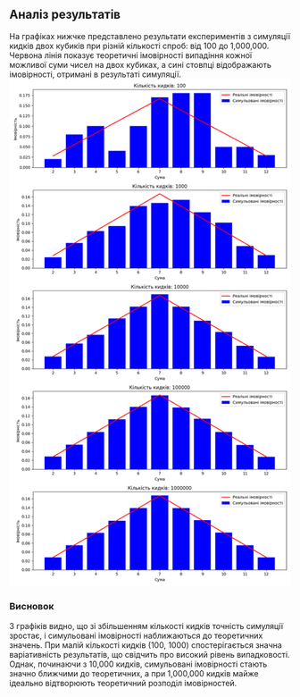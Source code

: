 ## Аналіз результатів

На графіках нижчке представлено результати експериментів з симуляції кидків двох кубиків при різній кількості спроб: від 100 до 1,000,000. Червона лінія показує теоретичні імовірності випадіння кожної можливої суми чисел на двох кубиках, а сині стовпці відображають імовірності, отримані в результаті симуляції.
![simulations.png](simulations.png)

### Висновок

З графіків видно, що зі збільшенням кількості кидків точність симуляції зростає, і симульовані імовірності наближаються до теоретичних значень. При малій кількості кидків (100, 1000) спостерігається значна варіативність результатів, що свідчить про високий рівень випадковості. Однак, починаючи з 10,000 кидків, симульовані імовірності стають значно ближчими до теоретичних, а при 1,000,000 кидків майже ідеально відтворюють теоретичний розподіл імовірностей.
